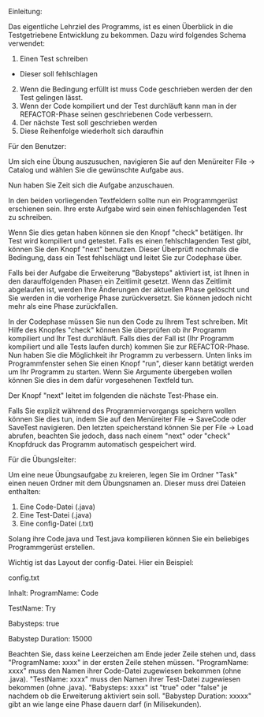 Einleitung:

Das eigentliche Lehrziel des Programms, ist es einen Überblick in die Testgetriebene Entwicklung zu bekommen.
Dazu  wird folgendes Schema verwendet:

1. Einen Test schreiben
  - Dieser soll fehlschlagen
2. Wenn die Bedingung erfüllt ist muss Code geschrieben werden der den Test gelingen lässt.
3. Wenn der Code kompiliert und der Test durchläuft kann man in der REFACTOR-Phase seinen
   geschriebenen Code verbessern.
4. Der nächste Test soll geschrieben werden
5. Diese Reihenfolge wiederholt sich daraufhin

Für den Benutzer:

Um sich eine Übung auszusuchen, navigieren Sie auf den Menüreiter File -> Catalog und wählen Sie die 
gewünschte Aufgabe aus.

Nun haben Sie Zeit sich die Aufgabe anzuschauen.

In den beiden vorliegenden Textfeldern sollte nun ein Programmgerüst erschienen sein.
Ihre erste Aufgabe wird sein einen fehlschlagenden Test zu schreiben.

Wenn Sie dies getan haben können sie den Knopf "check" betätigen.
Ihr Test wird kompiliert und getestet.
Falls es einen fehlschlagenden Test gibt, können Sie den Knopf "next" benutzen.
Dieser Überprüft nochmals die Bedingung, dass ein Test fehlschlägt und leitet Sie
zur Codephase über.

Falls bei der Aufgabe die Erweiterung "Babysteps" aktiviert ist, ist Ihnen in den darauffolgenden
Phasen ein Zeitlimit gesetzt.
Wenn das Zeitlimit abgelaufen ist, werden Ihre Änderungen der aktuellen Phase gelöscht und Sie werden
in die vorherige Phase zurückversetzt.
Sie können jedoch nicht mehr als eine Phase zurückfallen.

In der Codephase müssen Sie nun den Code zu Ihrem Test schreiben.
Mit Hilfe des Knopfes "check" können Sie überprüfen ob ihr Programm kompiliert und Ihr Test
durchläuft.
Falls dies der Fall ist (Ihr Programm kompiliert und alle Tests laufen durch) kommen
Sie zur REFACTOR-Phase.
Nun haben Sie die Möglichkeit ihr Programm zu verbessern.
Unten links im Programmfenster sehen Sie einen Knopf "run", dieser kann betätigt werden um Ihr Programm zu starten.
Wenn Sie Argumente übergeben wollen können Sie dies in dem dafür vorgesehenen Textfeld tun.

Der Knopf "next" leitet im folgenden die nächste Test-Phase ein.

Falls Sie explizit während des Programmiervorgangs speichern wollen können Sie dies tun, indem Sie
auf den Menüreiter File -> SaveCode oder SaveTest navigieren.
Den letzten speicherstand können Sie per File -> Load abrufen, beachten Sie jedoch, dass nach einem "next" oder "check"
Knopfdruck das Programm automatisch gespeichert wird.

Für die Übungsleiter:

Um eine neue Übungsaufgabe zu kreieren, legen Sie im Ordner "Task" einen neuen Ordner mit dem Übungsnamen an.
Dieser muss drei Dateien enthalten:

1. Eine Code-Datei (.java)
2. Eine Test-Datei (.java)
3. Eine config-Datei (.txt)

Solang ihre Code.java und Test.java kompilieren können Sie ein beliebiges Programmgerüst erstellen.

Wichtig ist das Layout der config-Datei.
Hier ein Beispiel:

config.txt

Inhalt:
ProgramName: Code

TestName: Try

Babysteps: true

Babystep Duration: 15000

Beachten Sie, dass keine Leerzeichen am Ende jeder Zeile stehen und, dass "ProgramName: xxxx" in
der ersten Zeile stehen müssen.
"ProgramName: xxxx" muss den Namen ihrer Code-Datei zugewiesen bekommen (ohne .java).
"TestName: xxxx" muss den Namen ihrer Test-Datei zugewiesen bekommen (ohne .java).
"Babysteps: xxxx" ist "true" oder "false" je nachdem ob die Erweiterung aktiviert sein soll.
"Babystep Duration: xxxxx" gibt an wie lange eine Phase dauern darf (in Milisekunden).
